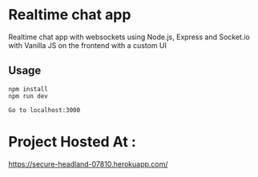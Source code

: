 # Realtime chat app
Realtime chat app with websockets using Node.js, Express and Socket.io with Vanilla JS on the frontend with a custom UI

## Usage
```
npm install
npm run dev

Go to localhost:3000

```

# Project Hosted At :
https://secure-headland-07810.herokuapp.com/



